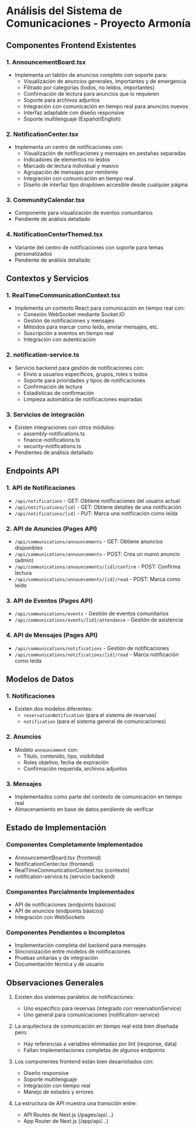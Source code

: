 # Análisis del Sistema de Comunicaciones - Proyecto Armonía

## Componentes Frontend Existentes

### 1. AnnouncementBoard.tsx
- Implementa un tablón de anuncios completo con soporte para:
  - Visualización de anuncios generales, importantes y de emergencia
  - Filtrado por categorías (todos, no leídos, importantes)
  - Confirmación de lectura para anuncios que lo requieren
  - Soporte para archivos adjuntos
  - Integración con comunicación en tiempo real para anuncios nuevos
  - Interfaz adaptable con diseño responsive
  - Soporte multilenguaje (Español/English)

### 2. NotificationCenter.tsx
- Implementa un centro de notificaciones con:
  - Visualización de notificaciones y mensajes en pestañas separadas
  - Indicadores de elementos no leídos
  - Marcado de lectura individual y masivo
  - Agrupación de mensajes por remitente
  - Integración con comunicación en tiempo real
  - Diseño de interfaz tipo dropdown accesible desde cualquier página

### 3. CommunityCalendar.tsx
- Componente para visualización de eventos comunitarios
- Pendiente de análisis detallado

### 4. NotificationCenterThemed.tsx
- Variante del centro de notificaciones con soporte para temas personalizados
- Pendiente de análisis detallado

## Contextos y Servicios

### 1. RealTimeCommunicationContext.tsx
- Implementa un contexto React para comunicación en tiempo real con:
  - Conexión WebSocket mediante Socket.IO
  - Gestión de notificaciones y mensajes
  - Métodos para marcar como leído, enviar mensajes, etc.
  - Suscripción a eventos en tiempo real
  - Integración con autenticación

### 2. notification-service.ts
- Servicio backend para gestión de notificaciones con:
  - Envío a usuarios específicos, grupos, roles o todos
  - Soporte para prioridades y tipos de notificaciones
  - Confirmación de lectura
  - Estadísticas de confirmación
  - Limpieza automática de notificaciones expiradas

### 3. Servicios de integración
- Existen integraciones con otros módulos:
  - assembly-notifications.ts
  - finance-notifications.ts
  - security-notifications.ts
- Pendientes de análisis detallado

## Endpoints API

### 1. API de Notificaciones
- `/api/notifications` - GET: Obtiene notificaciones del usuario actual
- `/api/notifications/[id]` - GET: Obtiene detalles de una notificación
- `/api/notifications/[id]` - PUT: Marca una notificación como leída

### 2. API de Anuncios (Pages API)
- `/api/communications/announcements` - GET: Obtiene anuncios disponibles
- `/api/communications/announcements` - POST: Crea un nuevo anuncio (admin)
- `/api/communications/announcements/[id]/confirm` - POST: Confirma lectura
- `/api/communications/announcements/[id]/read` - POST: Marca como leído

### 3. API de Eventos (Pages API)
- `/api/communications/events` - Gestión de eventos comunitarios
- `/api/communications/events/[id]/attendance` - Gestión de asistencia

### 4. API de Mensajes (Pages API)
- `/api/communications/notifications` - Gestión de notificaciones
- `/api/communications/notifications/[id]/read` - Marca notificación como leída

## Modelos de Datos

### 1. Notificaciones
- Existen dos modelos diferentes:
  - `reservationNotification` (para el sistema de reservas)
  - `notification` (para el sistema general de comunicaciones)

### 2. Anuncios
- Modelo `announcement` con:
  - Título, contenido, tipo, visibilidad
  - Roles objetivo, fecha de expiración
  - Confirmación requerida, archivos adjuntos

### 3. Mensajes
- Implementados como parte del contexto de comunicación en tiempo real
- Almacenamiento en base de datos pendiente de verificar

## Estado de Implementación

### Componentes Completamente Implementados
- AnnouncementBoard.tsx (frontend)
- NotificationCenter.tsx (frontend)
- RealTimeCommunicationContext.tsx (contexto)
- notification-service.ts (servicio backend)

### Componentes Parcialmente Implementados
- API de notificaciones (endpoints básicos)
- API de anuncios (endpoints básicos)
- Integración con WebSockets

### Componentes Pendientes o Incompletos
- Implementación completa del backend para mensajes
- Sincronización entre modelos de notificaciones
- Pruebas unitarias y de integración
- Documentación técnica y de usuario

## Observaciones Generales

1. Existen dos sistemas paralelos de notificaciones:
   - Uno específico para reservas (integrado con reservationService)
   - Uno general para comunicaciones (notification-service)

2. La arquitectura de comunicación en tiempo real está bien diseñada pero:
   - Hay referencias a variables eliminadas por lint (response, data)
   - Faltan implementaciones completas de algunos endpoints

3. Los componentes frontend están bien desarrollados con:
   - Diseño responsive
   - Soporte multilenguaje
   - Integración con tiempo real
   - Manejo de estados y errores

4. La estructura de API muestra una transición entre:
   - API Routes de Next.js (/pages/api/...)
   - App Router de Next.js (/app/api/...)

